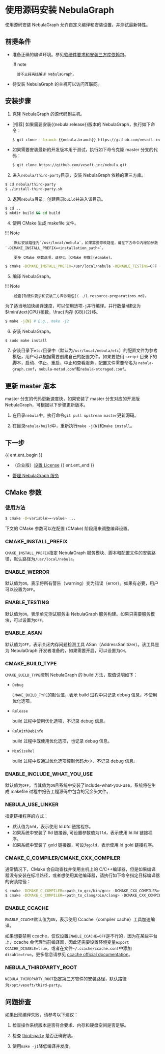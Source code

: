 # 使用源码安装 NebulaGraph

使用源码安装 NebulaGraph 允许自定义编译和安装设置，并测试最新特性。

## 前提条件

- 准备正确的编译环境。参见[软硬件要求和安装三方库依赖包](../1.resource-preparations.md)。

  !!! note
    
        暂不支持离线编译 NebulaGraph。

- 待安装 NebulaGraph 的主机可以访问互联网。

## 安装步骤

1. 克隆 NebulaGraph 的源代码到主机。

  - [推荐] 如果需要安装{{nebula.release}}版本的 NebulaGraph，执行如下命令：

    ```bash
    $ git clone --branch {{nebula.branch}} https://github.com/vesoft-inc/nebula.git
    ```

  - 如果需要安装最新的开发版本用于测试，执行如下命令克隆 master 分支的代码：

    ```bash
    $ git clone https://github.com/vesoft-inc/nebula.git
    ```

2. 进入`nebula/third-party`目录，安装 NebulaGraph 依赖的第三方库。

  ```bash
  $ cd nebula/third-party
  $ ./install-third-party.sh
  ```

3. 返回`nebula`目录，创建目录`build`并进入该目录。

  ```bash
  $ cd ..
  $ mkdir build && cd build
  ```

4. 使用 CMake 生成 makefile 文件。

  !!! Note

        默认安装路径为`/usr/local/nebula`，如果需要修改路径，请在下方命令内增加参数 `-DCMAKE_INSTALL_PREFIX=<installation_path>`。
        
        更多 CMake 参数说明，请参见 [CMake 参数](#cmake)。

  ```bash
  $ cmake -DCMAKE_INSTALL_PREFIX=/usr/local/nebula -DENABLE_TESTING=OFF -DCMAKE_BUILD_TYPE=Release ..
  ```

5. 编译 NebulaGraph。

  !!! Note

        检查[软硬件要求和安装三方库依赖包](../1.resource-preparations.md)。

  为了适当地加快编译速度，可以使用选项`-j`并行编译。并行数量`N`建议为$\min(\text{CPU}核数，\frac{内存 (GB)}{2})$。

  ```bash
  $ make -j{N} # E.g., make -j2
  ```

6. 安装 NebulaGraph。

  ```bash
  $ sudo make install
  ```

7. 安装目录下`etc/`目录中（默认为`/usr/local/nebula/etc`）的配置文件为参考模版，用户可以根据需要创建自己的配置文件。如果要使用 `script` 目录下的脚本，启动、停止、重启、中止和查看服务，配置文件需要命名为 `nebula-graph.conf`，`nebula-metad.conf`和`nebula-storaged.conf`。

## 更新 master 版本

master 分支的代码更新速度快，如果安装了 master 分支对应的开发版 NebulaGraph，可根据以下步骤更新版本。

1. 在目录`nebula`中，执行命令`git pull upstream master`更新源码。

2. 在目录`nebula/build`中，重新执行`make -j{N}`和`make install`。

## 下一步

{{ ent.ent_begin }}
- （企业版）[设置 License](../deploy-license.md)
{{ ent.ent_end }}

- [管理 NebulaGraph 服务](../../2.quick-start/3.quick-start-on-premise/5.start-stop-service.md)

## CMake 参数

### 使用方法

```bash
$ cmake -D<variable>=<value> ...
```

下文的 CMake 参数可以在配置 (CMake) 阶段用来调整编译设置。

### CMAKE_INSTALL_PREFIX

`CMAKE_INSTALL_PREFIX`指定 NebulaGraph 服务模块、脚本和配置文件的安装路径，默认路径为`/usr/local/nebula`。

### ENABLE_WERROR

默认值为`ON`，表示将所有警告（warning）变为错误（error）。如果有必要，用户可以设置为`OFF`。

### ENABLE_TESTING

默认值为`ON`，表示单元测试服务由 NebulaGraph 服务构建。如果只需要服务模块，可以设置为`OFF`。

### ENABLE_ASAN

默认值为`OFF`，表示关闭内存问题检测工具 ASan（AddressSanitizer）。该工具是为 NebulaGraph 开发者准备的，如果需要开启，可以设置为`ON`。

### CMAKE_BUILD_TYPE

`CMAKE_BUILD_TYPE`控制 NebulaGraph 的 build 方法，取值说明如下：

- `Debug`

   `CMAKE_BUILD_TYPE`的默认值，表示 build 过程中只记录 debug 信息，不使用优化选项。

- `Release`

   build 过程中使用优化选项，不记录 debug 信息。

- `RelWithDebInfo`

   build 过程中既使用优化选项，也记录 debug 信息。

- `MinSizeRel`

   build 过程中仅通过优化选项控制代码大小，不记录 debug 信息。

### ENABLE_INCLUDE_WHAT_YOU_USE

默认值为`OFF`。当其值为`ON`且系统中安装了include-what-you-use，系统将在生成 makefile 过程中报告工程源码中包含的冗余头文件。

### NEBULA_USE_LINKER

指定链接程序的方式：

- 默认值为`bfd`，表示使用 ld.bfd 链接程序。
- 如果系统中安装了 lld 链接器, 可设置参数值为`lld`，表示使用 ld.lld 链接程序。
- 如果系统中安装了 gold 链接器，可设为`gold`，表示使用 ld.gold 链接程序。

### CMAKE_C_COMPILER/CMAKE_CXX_COMPILER

通常情况下，CMake 会自动查找并使用主机上的 C/C++编译器，但是如果编译器没有安装在标准路径，或者想使用其他编译器，请执行如下命令指定目标编译器的安装路径：

```bash
$ cmake -DCMAKE_C_COMPILER=<path_to_gcc/bin/gcc> -DCMAKE_CXX_COMPILER=<path_to_gcc/bin/g++> ..
$ cmake -DCMAKE_C_COMPILER=<path_to_clang/bin/clang> -DCMAKE_CXX_COMPILER=<path_to_clang/bin/clang++> ..
```

### ENABLE_CCACHE

`ENABLE_CCACHE`默认值为`ON`，表示使用 Ccache（compiler cache）工具加速编译。

如果想要禁用 ccache，仅仅设置`ENABLE_CCACHE=OFF`是不行的，因为在某些平台上，ccache 会代理当前编译器，因此还需要设置环境变量`export CCACHE_DISABLE=true`，或者在文件`~/.ccache/ccache.conf`中添加`disable=true`。更多信息请参见 [ccache official documentation](https://ccache.dev/manual/3.7.6.html)。

### NEBULA_THIRDPARTY_ROOT

`NEBULA_THIRDPARTY_ROOT`指定第三方软件的安装路径，默认路径为`/opt/vesoft/third-party`。

## 问题排查

如果出现编译失败，请参考以下建议：

1. 检查操作系统版本是否符合要求、内存和硬盘空间是否足够。

2. 检查 [third-party](../1.resource-preparations.md) 是否正确安装。

3. 使用`make -j1`降低编译并发度。
